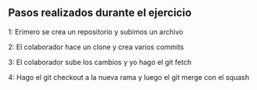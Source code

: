 ## Pasos realizados durante el ejercicio

1: Erimero se crea un repositorio y subimos un archivo 

2: El colaborador hace un clone y crea varios commits

3: El colaborador sube los cambios y yo hago el git fetch

4: Hago el git checkout a la nueva rama y luego el git merge con el squash 
